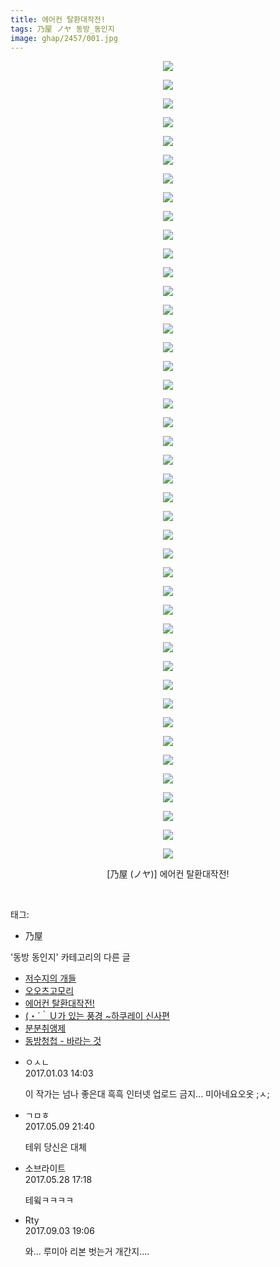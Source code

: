 ```yaml
---
title: 에어컨 탈환대작전!
tags: 乃屋 ノヤ 동방_동인지
image: ghap/2457/001.jpg
---
```

<div class="article">
<p style="text-align: center; clear: none; float: none;"><img src="{{ site.nasurl }}/ghap/2457/001.jpg"/></p>
<p style="text-align: center; clear: none; float: none;"><img src="{{ site.nasurl }}/ghap/2457/002.jpg"/></p>
<p style="text-align: center; clear: none; float: none;"><img src="{{ site.nasurl }}/ghap/2457/003.jpg"/></p>
<p style="text-align: center; clear: none; float: none;"><img src="{{ site.nasurl }}/ghap/2457/004.jpg"/></p>
<p style="text-align: center; clear: none; float: none;"><img src="{{ site.nasurl }}/ghap/2457/005.jpg"/></p>
<p style="text-align: center; clear: none; float: none;"><img src="{{ site.nasurl }}/ghap/2457/006.jpg"/></p>
<p style="text-align: center; clear: none; float: none;"><img src="{{ site.nasurl }}/ghap/2457/007.jpg"/></p>
<p style="text-align: center; clear: none; float: none;"><img src="{{ site.nasurl }}/ghap/2457/008.jpg"/></p>
<p style="text-align: center; clear: none; float: none;"><img src="{{ site.nasurl }}/ghap/2457/009.jpg"/></p>
<p style="text-align: center; clear: none; float: none;"><img src="{{ site.nasurl }}/ghap/2457/010.jpg"/></p>
<p style="text-align: center; clear: none; float: none;"><img src="{{ site.nasurl }}/ghap/2457/011.jpg"/></p>
<p style="text-align: center; clear: none; float: none;"><img src="{{ site.nasurl }}/ghap/2457/012.jpg"/></p>
<p style="text-align: center; clear: none; float: none;"><img src="{{ site.nasurl }}/ghap/2457/013.jpg"/></p>
<p style="text-align: center; clear: none; float: none;"><img src="{{ site.nasurl }}/ghap/2457/014.jpg"/></p>
<p style="text-align: center; clear: none; float: none;"><img src="{{ site.nasurl }}/ghap/2457/015.jpg"/></p>
<p style="text-align: center; clear: none; float: none;"><img src="{{ site.nasurl }}/ghap/2457/016.jpg"/></p>
<p style="text-align: center; clear: none; float: none;"><img src="{{ site.nasurl }}/ghap/2457/017.jpg"/></p>
<p style="text-align: center; clear: none; float: none;"><img src="{{ site.nasurl }}/ghap/2457/018.jpg"/></p>
<p style="text-align: center; clear: none; float: none;"><img src="{{ site.nasurl }}/ghap/2457/019.jpg"/></p>
<p style="text-align: center; clear: none; float: none;"><img src="{{ site.nasurl }}/ghap/2457/020.jpg"/></p>
<p style="text-align: center; clear: none; float: none;"><img src="{{ site.nasurl }}/ghap/2457/021.jpg"/></p>
<p style="text-align: center; clear: none; float: none;"><img src="{{ site.nasurl }}/ghap/2457/022.jpg"/></p>
<p style="text-align: center; clear: none; float: none;"><img src="{{ site.nasurl }}/ghap/2457/023.jpg"/></p>
<p style="text-align: center; clear: none; float: none;"><img src="{{ site.nasurl }}/ghap/2457/024.jpg"/></p>
<p style="text-align: center; clear: none; float: none;"><img src="{{ site.nasurl }}/ghap/2457/025.jpg"/></p>
<p style="text-align: center; clear: none; float: none;"><img src="{{ site.nasurl }}/ghap/2457/026.jpg"/></p>
<p style="text-align: center; clear: none; float: none;"><img src="{{ site.nasurl }}/ghap/2457/027.jpg"/></p>
<p style="text-align: center; clear: none; float: none;"><img src="{{ site.nasurl }}/ghap/2457/028.jpg"/></p>
<p style="text-align: center; clear: none; float: none;"><img src="{{ site.nasurl }}/ghap/2457/029.jpg"/></p>
<p style="text-align: center; clear: none; float: none;"><img src="{{ site.nasurl }}/ghap/2457/030.jpg"/></p>
<p style="text-align: center; clear: none; float: none;"><img src="{{ site.nasurl }}/ghap/2457/031.jpg"/></p>
<p style="text-align: center; clear: none; float: none;"><img src="{{ site.nasurl }}/ghap/2457/032.jpg"/></p>
<p style="text-align: center; clear: none; float: none;"><img src="{{ site.nasurl }}/ghap/2457/033.jpg"/></p>
<p style="text-align: center; clear: none; float: none;"><img src="{{ site.nasurl }}/ghap/2457/034.jpg"/></p>
<p style="text-align: center; clear: none; float: none;"><img src="{{ site.nasurl }}/ghap/2457/035.jpg"/></p>
<p style="text-align: center; clear: none; float: none;"><img src="{{ site.nasurl }}/ghap/2457/036.jpg"/></p>
<p style="text-align: center; clear: none; float: none;"><img src="{{ site.nasurl }}/ghap/2457/037.jpg"/></p>
<p style="text-align: center; clear: none; float: none;"><img src="{{ site.nasurl }}/ghap/2457/038.jpg"/></p>
<p style="text-align: center; clear: none; float: none;"><img src="{{ site.nasurl }}/ghap/2457/039.jpg"/></p>
<p style="text-align: center; clear: none; float: none;"><img src="{{ site.nasurl }}/ghap/2457/040.jpg"/></p>
<p style="text-align: center; clear: none; float: none;"><img src="{{ site.nasurl }}/ghap/2457/041.jpg"/></p>
<p style="text-align: center; clear: none; float: none;"><img src="{{ site.nasurl }}/ghap/2457/042.jpg"/></p>
<p style="text-align: center; clear: none; float: none;"><img src="{{ site.nasurl }}/ghap/2457/043.jpg"/></p>
<p style="text-align: center; clear: none; float: none;">[乃屋 (ノヤ)] 에어컨 탈환대작전!</p>
<p><br/></p>
</div><div class="tagTrail">
<p>태그: </p>
<ul>
<li>乃屋</li>
</ul>
</div><div class="another">
<p>'동방 동인지' 카테고리의 다른 글</p>
<ul>
<li><a href="/2016-10-05-ghap_2459">저수지의 개들</a></li>
<li><a href="/2016-10-05-ghap_2458">오오츠고모리</a></li>
<li><a href="/2016-10-05-ghap_2457">에어컨 탈환대작전!</a></li>
<li><a href="/2016-10-05-ghap_2456">(・´｀Ｕ가 있는 풍경 ~하쿠레이 신사편</a></li>
<li><a href="/2016-10-05-ghap_2455">분분취앵제</a></li>
<li><a href="/2016-10-05-ghap_2454">동방청첩 - 바라는 것</a></li>
</ul>
</div><div class="cb_module cb_fluid">
<div class="cb_wrt cb_profile">
<div class="comment">
<ul>
<li class="cb_thumb_off" id="comment14882315">
<div class="cb_comment_area">
<div class="cb_info_area">
<div class="cb_section">
<span class="cb_nick_name">ㅇㅅㄴ</span>
</div>
<div class="cb_section">
<span class="cb_date">2017.01.03 14:03 </span>
</div>
</div>
<div class="cb_dsc_comment">
<p class="cb_dsc">
											이 작가는 넘나 좋은대 흑흑 인터넷 업로드 금지... 미아네요오옷 ;ㅅ;
										</p>
</div>
</div></li>
<li class="cb_thumb_off" id="comment14984841">
<div class="cb_comment_area">
<div class="cb_info_area">
<div class="cb_section">
<span class="cb_nick_name">ㄱㅁㅎ</span>
</div>
<div class="cb_section">
<span class="cb_date">2017.05.09 21:40 </span>
</div>
</div>
<div class="cb_dsc_comment">
<p class="cb_dsc">
											테위 당신은 대체
										</p>
</div>
</div></li>
<li class="cb_thumb_off" id="comment15000167">
<div class="cb_comment_area">
<div class="cb_info_area">
<div class="cb_section">
<span class="cb_nick_name">소브라이트</span>
</div>
<div class="cb_section">
<span class="cb_date">2017.05.28 17:18 </span>
</div>
</div>
<div class="cb_dsc_comment">
<p class="cb_dsc">
											테윜ㅋㅋㅋㅋ
										</p>
</div>
</div></li>
<li class="cb_thumb_off" id="comment15075441">
<div class="cb_comment_area">
<div class="cb_info_area">
<div class="cb_section">
<span class="cb_nick_name">Rty</span>
</div>
<div class="cb_section">
<span class="cb_date">2017.09.03 19:06 </span>
</div>
</div>
<div class="cb_dsc_comment">
<p class="cb_dsc">
											와... 루미아 리본 벗는거 개간지....
										</p>
</div>
</div></li>
</ul>
</div>
</div><!-- commentList close -->
</div>